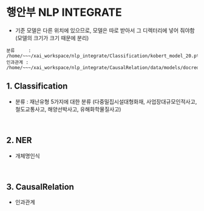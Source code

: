 # 행안부 NLP INTEGRATE

- 기준 모델은 다른 위치에 있으므로, 모델은 따로 받아서 그 디렉터리에 넣어 줘야함(모델의 크기가 크기 때문에 분리)
``` (모델은 현재 미보유)
분류     : /home/~~~/xai_workspace/nlp_integrate/Classification/kobert_model_20.pth
인과관계 : /home/~~~/xai_workspace/nlp_integrate/CausalRelation/data/models/docred_joint/joint_multi_instance/model.ckpt
```

## 1. Classification
- 분류
 : 재난유형 5가지에 대한 분류
   (다중밀집시설대형화재, 사업장대규모인적사고, 철도교통사고, 해양선박사고, 유해화학물질사고)
</br>

## 2. NER
- 개체명인식
</br>

## 3. CausalRelation
- 인과관계
</br>
